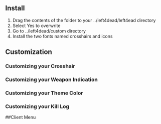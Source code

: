 ## Install
1. Drag the contents of the folder to your ../left4dead/left4ead directory
2. Select Yes to overwrite
3. Go to ../left4dead/custom directory
4. Install the two fonts named crosshairs and icons

## Customization
### Customizing your Crosshair

### Customizing your Weapon Indication

### Customizing your Theme Color

### Customizing your Kill Log

##Client Menu
